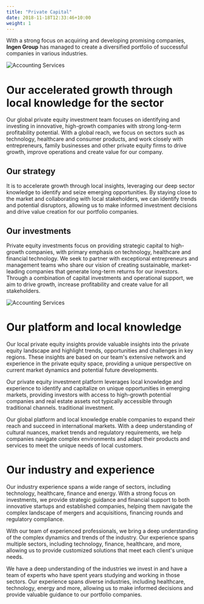 ```yaml
---
title: "Private Capital"
date: 2018-11-18T12:33:46+10:00
weight: 1
---
```


With a strong focus on acquiring and developing promising companies, **Ingen Group** has managed to create a diversified portfolio of successful companies in various industries.


![Accounting Services](/victoryjacklimited/images/fondos-mutuos.jpg)

# Our accelerated growth through local knowledge for the sector

Our global private equity investment team focuses on identifying and investing in innovative, high-growth companies with strong long-term profitability potential. With a global reach, we focus on sectors such as technology, healthcare and consumer products, and work closely with entrepreneurs, family businesses and other private equity firms to drive growth, improve operations and create value for our company.


## Our strategy

It is to accelerate growth through local insights, leveraging our deep sector knowledge to identify and seize emerging opportunities. By staying close to the market and collaborating with local stakeholders, we can identify trends and potential disruptors, allowing us to make informed investment decisions and drive value creation for our portfolio companies.

## Our investments

Private equity investments focus on providing strategic capital to high-growth companies, with primary emphasis on technology, healthcare and financial technology. We seek to partner with exceptional entrepreneurs and management teams who share our vision of creating sustainable, market-leading companies that generate long-term returns for our investors. Through a combination of capital investments and operational support, we aim to drive growth, increase profitability and create value for all stakeholders.

![Accounting Services](/victoryjacklimited/images/proyecto-app.jpg)

# Our platform and local knowledge

Our local private equity insights provide valuable insights into the private equity landscape and highlight trends, opportunities and challenges in key regions. These insights are based on our team's extensive network and experience in the private equity space, providing a unique perspective on current market dynamics and potential future developments.

Our private equity investment platform leverages local knowledge and experience to identify and capitalize on unique opportunities in emerging markets, providing investors with access to high-growth potential companies and real estate assets not typically accessible through traditional channels. traditional investment.

Our global platform and local knowledge enable companies to expand their reach and succeed in international markets. With a deep understanding of cultural nuances, market trends and regulatory requirements, we help companies navigate complex environments and adapt their products and services to meet the unique needs of local customers.

# Our industry and experience

Our industry experience spans a wide range of sectors, including technology, healthcare, finance and energy. With a strong focus on investments, we provide strategic guidance and financial support to both innovative startups and established companies, helping them navigate the complex landscape of mergers and acquisitions, financing rounds and regulatory compliance.

With our team of experienced professionals, we bring a deep understanding of the complex dynamics and trends of the industry. Our experience spans multiple sectors, including technology, finance, healthcare, and more, allowing us to provide customized solutions that meet each client's unique needs.

We have a deep understanding of the industries we invest in and have a team of experts who have spent years studying and working in those sectors. Our experience spans diverse industries, including healthcare, technology, energy and more, allowing us to make informed decisions and provide valuable guidance to our portfolio companies.
